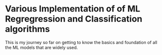 # Various Implementation of of ML Regregression and Classification algorithms
This is my journey so far on getting to know the basics and foundation of all the ML models that are widely used. 
